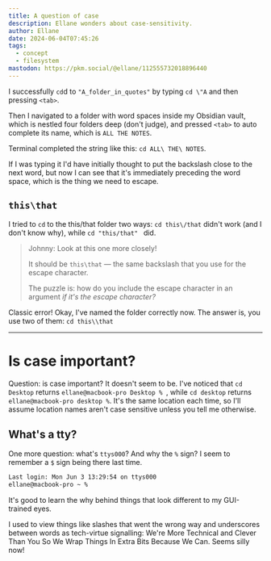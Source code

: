 ```yaml
---
title: A question of case
description: Ellane wonders about case-sensitivity.
author: Ellane
date: 2024-06-04T07:45:26
tags:
  - concept
  - filesystem
mastodon: https://pkm.social/@ellane/112555732018896440
---
```


I successfully `cd`d to `"A_folder_in_quotes"` by typing `cd \"A` and then pressing `<tab>`.

Then I navigated to a folder with word spaces inside my Obsidian vault, which is nestled four folders deep (don't judge), and pressed `<tab>` to auto complete its name, which is `ALL THE NOTES`.

Terminal completed the string like this: `cd ALL\ THE\ NOTES`.

If I was typing it I'd have initially thought to put the backslash close to the next word, but now I can see that it's immediately preceding the word space, which is the thing we need to escape.

## `this\that`

I tried to `cd` to the this/that folder two ways: `cd this\/that` didn't work (and I don't know why), while `cd "this/that" ` did.

> Johnny: Look at this one more closely!
>
> It should be `this\that` — the same backslash that you use for the escape character.
>
> The puzzle is: how do you include the escape character in an argument _if it's the escape character?_

Classic error! Okay, I've named the folder correctly now. The answer is, you use two of them: `cd this\\that`

---

# Is case important?

Question: is case important? It doesn't seem to be. I've noticed that `cd Desktop` returns `ellane@macbook-pro Desktop % `, while `cd desktop` returns `ellane@macbook-pro desktop %`. It's the same location each time, so I'll assume location names aren't case sensitive unless you tell me otherwise.

## What's a tty?

One more question: what's `ttys000`? And why the `%` sign? I seem to remember a `$` sign being there last time.

```txt
Last login: Mon Jun 3 13:29:54 on ttys000
ellane@macbook-pro ~ %
```

It's good to learn the why behind things that look different to my GUI-trained eyes.

I used to view things like slashes that went the wrong way and underscores between words as tech-virtue signalling: We're More Technical and Clever Than You So We Wrap Things In Extra Bits Because We Can. Seems silly now!
